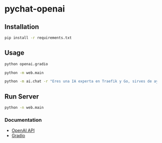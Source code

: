 # pychat-openai

## Installation

```bash
pip install -r requirements.txt
```


## Usage

```bash
python openai.gradio
```

```bash
python -m web.main
```

```bash
python -m ai.chat -r "Eres una IA experta en Traefik y Go, sirves de ayuda al usuario para implementar, configurar y resolver problemas de Traefik y GO" --gradio true
```

## Run Server

```bash
python -n web.main
```

### Documentation

- [OpenAI API](https://beta.openai.com/docs/api-reference/introduction)
- [Gradio](https://gradio.app/)

